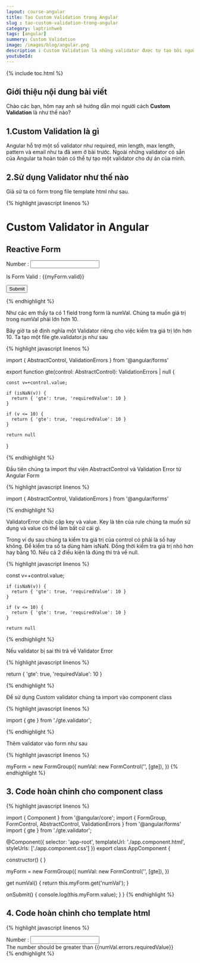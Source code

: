 ```yaml
---
layout: course-angular
title: Tạo Custom Validation trong Angular 
slug : tao-custom-validation-trong-angular
category: laptrinhweb
tags: [angular]
summery: Custom Validation   
image: /images/blog/angular.png
description : Custom Validation là những validator được tự tạo bởi người dùng, được sử dụng cho các dự án Angular ngoài những validator được hỗ trợ có sẵn trong Angular như required, minlength, maxlength, pattern và email. Bài viết dưới đây sẽ hướng dẫn bạn cách sử dụng Custom Validator trong Angular như thế nào cho hiệu quả, và cách thực hiện code hoàn chỉnh cho component class và template html trong Angular. Mỗi phần của bài viết kèm theo những ví dụ minh hoạ cú pháp thực hiện từng bước của custom validation vào dự án Angular.
youtubeId: 
---
```


{% include toc.html %}

## **Giới thiệu nội dung bài viết**

Chào các bạn, hôm nay anh sẽ hướng dẫn mọi người cách <b>Custom Validation</b> là như thế nào?

## **1.Custom Validation là gì**

Angular hỗ trợ một số validator như required, min length, max length, pattern và email như ta đã xem ở bài trước. Ngoài những validator có sẵn của Angular ta hoàn toàn có thể tự tạo một validator cho dự án của mình.


## **2.Sử dụng Validator như thế nào**

Giả sử ta có form trong file template html như sau.

{% highlight javascript linenos %}

<h1>Custom Validator in Angular</h1>
 
<h2>Reactive Form</h2>
 
<form [formGroup]="myForm" (ngSubmit)="onSubmit()" novalidate>
 
  <div>
    <label for="numVal">Number :</label>
    <input type="text" id="numVal" name="numVal" formControlName="numVal">
  </div>
 
  <p>Is Form Valid : {{myForm.valid}} </p>
 
  <p>
    <button type="submit" [disabled]="!myForm.valid">Submit</button>
  </p>
 
</form>

{% endhighlight %} 

Như các em thấy ta có 1 field trong form là numVal. Chúng ta muốn giá trị trong numVal phải lớn hơn 10.

Bây giờ ta sẽ định nghĩa một Validator riêng cho việc kiểm tra giá trị lớn hơn 10. Ta tạo một file gte.validator.js như sau

{% highlight javascript linenos %}

import { AbstractControl, ValidationErrors } from '@angular/forms'
 
export function gte(control: AbstractControl): ValidationErrors | null {
 
    const v=+control.value;
 
    if (isNaN(v)) {
      return { 'gte': true, 'requiredValue': 10 }
    }      
 
    if (v <= 10) {
      return { 'gte': true, 'requiredValue': 10 }
    } 
 
    return null
 
}

{% endhighlight %} 

Đầu tiên chúng ta import thư viện AbstractControl và Validation Error từ Angular Form

{% highlight javascript linenos %}

import { AbstractControl, ValidationErrors } from '@angular/forms'

{% endhighlight %} 

ValidatorError chức cặp key và value. Key là tên của rule chúng ta muốn sử dụng và value có thể làm bất cứ cái gì.

Trong ví dụ sau chúng ta kiểm tra giá trị của control có phải là số hay không. Để kiểm tra số ta dùng hàm isNaN. Đồng thời kiểm tra giá trị nhỏ hơn hay bằng 10. Nếu cả 2 điều kiện là đúng thì trả về null.

{% highlight javascript linenos %}

const v=+control.value;
 
    if (isNaN(v)) {
      return { 'gte': true, 'requiredValue': 10 }
    }      
 
    if (v <= 10) {
      return { 'gte': true, 'requiredValue': 10 }
    } 
 
    return null
{% endhighlight %} 

Nếu validator bị sai thì trả về Validator Error

{% highlight javascript linenos %}

return { 'gte': true, 'requiredValue': 10 }

{% endhighlight %}

Để sử dụng Custom validator chúng ta import vào component class

{% highlight javascript linenos %}

import { gte } from './gte.validator';

{% endhighlight %}

Thêm validator vào form như sau


{% highlight javascript linenos %}

 myForm = new FormGroup({
    numVal: new FormControl('', [gte]),
  })
{% endhighlight %}

## **3. Code hoàn chỉnh cho component class**

{% highlight javascript linenos %}

import { Component } from '@angular/core';
import { FormGroup, FormControl, AbstractControl, ValidationErrors } from '@angular/forms'
import { gte } from './gte.validator';
 
@Component({
  selector: 'app-root',
  templateUrl: './app.component.html',
  styleUrls: ['./app.component.css']
})
export class AppComponent {
 
  constructor() {
  }
 
  myForm = new FormGroup({
    numVal: new FormControl('', [gte]),
  })
 
  get numVal() {
    return this.myForm.get('numVal');
  }
 
  onSubmit() {
    console.log(this.myForm.value);
  }
}
{% endhighlight %}

## **4. Code hoàn chỉnh cho template html**

{% highlight javascript linenos %}

 <div>
    <label for="numVal">Number :</label>
    <input type="text" id="numVal" name="numVal" formControlName="numVal">
    <div *ngIf="!numVal.valid && (numVal.dirty ||numVal.touched)">
      <div *ngIf="numVal.errors.gte">
        The number should be greater than {{numVal.errors.requiredValue}}
      </div>
    </div>
 
  </div>
{% endhighlight %}


